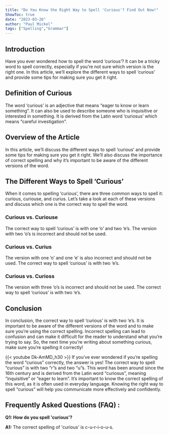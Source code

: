 ```yaml
---
title: "Do You Know the Right Way to Spell 'Curious'? Find Out Now!"
ShowToc: true 
date: "2023-03-26"
author: "Paul Mickel" 
tags: ["Spelling","Grammar"]
---
```

## Introduction

Have you ever wondered how to spell the word ‘curious’? It can be a tricky word to spell correctly, especially if you’re not sure which version is the right one. In this article, we’ll explore the different ways to spell ‘curious’ and provide some tips for making sure you get it right. 

## Definition of Curious

The word ‘curious’ is an adjective that means “eager to know or learn something”. It can also be used to describe someone who is inquisitive or interested in something. It is derived from the Latin word ‘curiosus’ which means “careful investigation”. 

## Overview of the Article

In this article, we’ll discuss the different ways to spell ‘curious’ and provide some tips for making sure you get it right. We’ll also discuss the importance of correct spelling and why it’s important to be aware of the different versions of the word. 

## The Different Ways to Spell ‘Curious’

When it comes to spelling ‘curious’, there are three common ways to spell it: curious, curiouse, and curius. Let’s take a look at each of these versions and discuss which one is the correct way to spell the word. 

### Curious vs. Curiouse

The correct way to spell ‘curious’ is with one ‘o’ and two ‘e’s. The version with two ‘o’s is incorrect and should not be used. 

### Curious vs. Curius

The version with one ‘o’ and one ‘e’ is also incorrect and should not be used. The correct way to spell ‘curious’ is with two ‘e’s. 

### Curious vs. Curioss

The version with three ‘o’s is incorrect and should not be used. The correct way to spell ‘curious’ is with two ‘e’s. 

## Conclusion

In conclusion, the correct way to spell ‘curious’ is with two ‘e’s. It is important to be aware of the different versions of the word and to make sure you’re using the correct spelling. Incorrect spelling can lead to confusion and can make it difficult for the reader to understand what you’re trying to say. So, the next time you’re writing about something curious, make sure you’re spelling it correctly!

{{< youtube Dk-AmMD_h30 >}} 
If you’ve ever wondered if you’re spelling the word “curious” correctly, the answer is yes! The correct way to spell “curious” is with two “r”s and two “u”s. This word has been around since the 16th century and is derived from the Latin word “curiosus”, meaning “inquisitive” or “eager to learn”. It’s important to know the correct spelling of this word, as it is often used in everyday language. Knowing the right way to spell “curious” will help you communicate more effectively and confidently.

## Frequently Asked Questions (FAQ) :
**Q1: How do you spell 'curious'?**

**A1:** The correct spelling of 'curious' is c-u-r-i-o-u-s.





